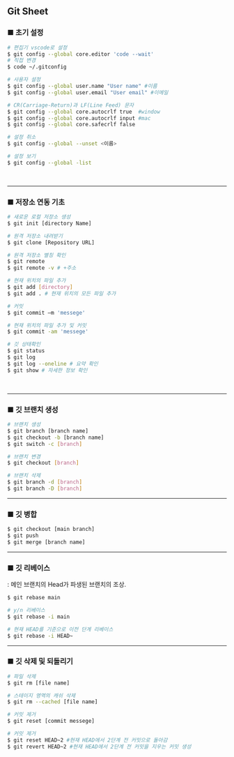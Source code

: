 ## Git Sheet


### ■ 초기 설정
```bash
# 편집기 vscode로 설정
$ git config --global core.editor 'code --wait'
# 직접 변경
$ code ~/.gitconfig
```

```bash
# 사용자 설정
$ git config --global user.name "User name" #이름
$ git config --global user.email "User email" #이메일

# CR(Carriage-Return)과 LF(Line Feed) 문자
$ git config --global core.autocrlf true  #window
$ git config --global core.autocrlf input #mac
$ git config --global core.safecrlf false
```

```bash
# 설정 취소
$ git config --global --unset <이름>

# 설정 보기
$ git config --global -list
```
<br>

----
### ■ 저장소 연동 기초

```bash
# 새로운 로컬 저장소 생성
$ git init [directory Name]

# 원격 저장소 내려받기
$ git clone [Repository URL]

# 원격 저장소 별칭 확인
$ git remote 
$ git remote -v # +주소

# 현재 위치의 파일 추가
$ git add [directory]
$ git add . # 현재 위치의 모든 파일 추가

# 커밋
$ git commit –m 'messege'

# 현재 위치의 파일 추가 및 커밋
$ git commit -am 'messege'

# 깃 상태확인
$ git status
$ git log
$ git log --oneline # 요약 확인
$ git show # 자세한 정보 확인

```
<br>

-----
### ■ 깃 브랜치 생성

```bash
# 브랜치 생성
$ git branch [branch name]
$ git checkout -b [branch name]
$ git switch -c [branch]

# 브랜치 변경
$ git checkout [branch]

# 브랜치 삭제
$ git branch -d [branch]
$ git branch -D [branch]
```

-----

### ■ 깃 병합

```bash
$ git checkout [main branch]
$ git push
$ git merge [branch name]
```

-----

### ■ 깃 리베이스
: 메인 브랜치의 Head가 파생된 브랜치의 조상.
```bash
$ git rebase main

# y/n 리베이스
$ git rebase -i main

# 현재 HEAD를 기준으로 이전 단계 리베이스
$ git rebase -i HEAD~
```

---
### ■ 깃 삭제 및 되돌리기

```bash
# 파일 삭제
$ git rm [file name]

# 스테이지 영역의 캐쉬 삭제
$ git rm --cached [file name]

# 커밋 제거
$ git reset [commit messege]

# 커밋 제거
$ git reset HEAD~2 #현재 HEAD에서 2단계 전 커밋으로 돌아감
$ git revert HEAD~2 #현재 HEAD에서 2단계 전 커밋을 지우는 커밋 생성
```







